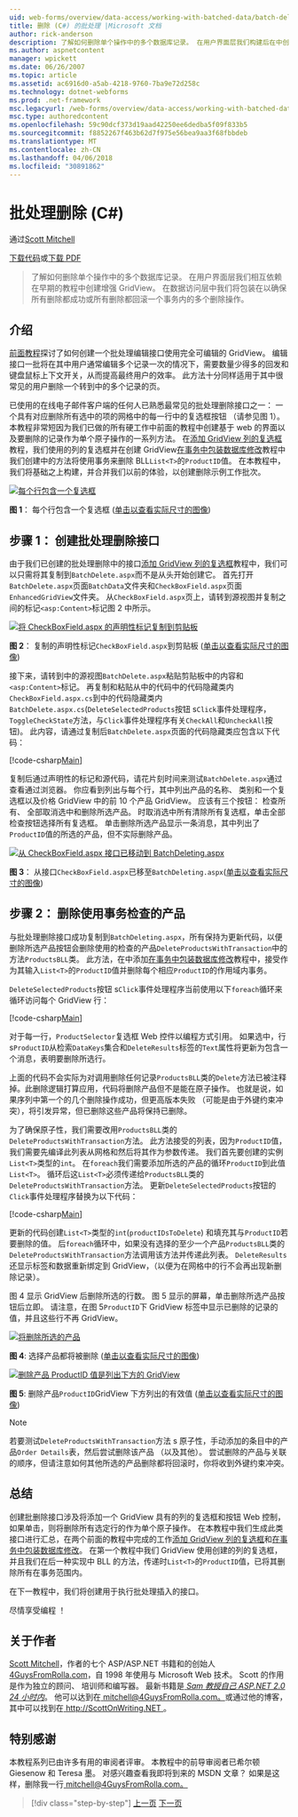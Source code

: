 ```yaml
---
uid: web-forms/overview/data-access/working-with-batched-data/batch-deleting-cs
title: 删除 (C#) 的批处理 |Microsoft 文档
author: rick-anderson
description: 了解如何删除单个操作中的多个数据库记录。 在用户界面层我们构建后在中创建早期 tut 增强 GridView...
ms.author: aspnetcontent
manager: wpickett
ms.date: 06/26/2007
ms.topic: article
ms.assetid: ac6916d0-a5ab-4218-9760-7ba9e72d258c
ms.technology: dotnet-webforms
ms.prod: .net-framework
msc.legacyurl: /web-forms/overview/data-access/working-with-batched-data/batch-deleting-cs
msc.type: authoredcontent
ms.openlocfilehash: 59c90dcf373d19aad42250ee6dedba5f09f833b5
ms.sourcegitcommit: f8852267f463b62d7f975e56bea9aa3f68fbbdeb
ms.translationtype: MT
ms.contentlocale: zh-CN
ms.lasthandoff: 04/06/2018
ms.locfileid: "30891862"
---
```

<a name="batch-deleting-c"></a>批处理删除 (C#)
====================
通过[Scott Mitchell](https://twitter.com/ScottOnWriting)

[下载代码](http://download.microsoft.com/download/3/9/f/39f92b37-e92e-4ab3-909e-b4ef23d01aa3/ASPNET_Data_Tutorial_65_CS.zip)或[下载 PDF](batch-deleting-cs/_static/datatutorial65cs1.pdf)

> 了解如何删除单个操作中的多个数据库记录。 在用户界面层我们相互依赖在早期的教程中创建增强 GridView。 在数据访问层中我们将包装在以确保所有删除都成功或所有删除都回滚一个事务内的多个删除操作。


## <a name="introduction"></a>介绍

[前面教程](batch-updating-cs.md)探讨了如何创建一个批处理编辑接口使用完全可编辑的 GridView。 编辑接口一批将在其中用户通常编辑多个记录一次的情况下，需要数量少得多的回发和键盘鼠标上下文开关，从而提高最终用户的效率。 此方法十分同样适用于其中很常见的用户删除一个转到中的多个记录的页。

已使用的在线电子邮件客户端的任何人已熟悉最常见的批处理删除接口之一： 一个具有对应删除所有选中的项的网格中的每一行中的复选框按钮 （请参见图 1）。 本教程非常短因为我们已做的所有硬工作中前面的教程中创建基于 web 的界面以及要删除的记录作为单个原子操作的一系列方法。 在[添加 GridView 列的复选框](../enhancing-the-gridview/adding-a-gridview-column-of-checkboxes-cs.md)教程，我们使用的列的复选框并在创建 GridView[在事务中包装数据库修改](wrapping-database-modifications-within-a-transaction-cs.md)教程中我们创建中的方法将使用事务来删除 BLL`List<T>`的`ProductID`值。 在本教程中，我们将基础之上构建，并合并我们以前的体验，以创建删除示例工作批次。


[![每个行包含一个复选框](batch-deleting-cs/_static/image1.gif)](batch-deleting-cs/_static/image1.png)

**图 1**： 每个行包含一个复选框 ([单击以查看实际尺寸的图像](batch-deleting-cs/_static/image2.png))


## <a name="step-1-creating-the-batch-deleting-interface"></a>步骤 1： 创建批处理删除接口

由于我们已创建的批处理删除中的接口[添加 GridView 列的复选框](../enhancing-the-gridview/adding-a-gridview-column-of-checkboxes-cs.md)教程中，我们可以只需将其复制到`BatchDelete.aspx`而不是从头开始创建它。 首先打开`BatchDelete.aspx`页面`BatchData`文件夹和`CheckBoxField.aspx`页面`EnhancedGridView`文件夹。 从`CheckBoxField.aspx`页上，请转到源视图并复制之间的标记`<asp:Content>`标记图 2 中所示。


[![将 CheckBoxField.aspx 的声明性标记复制到剪贴板](batch-deleting-cs/_static/image2.gif)](batch-deleting-cs/_static/image3.png)

**图 2**： 复制的声明性标记`CheckBoxField.aspx`到剪贴板 ([单击以查看实际尺寸的图像](batch-deleting-cs/_static/image4.png))


接下来，请转到中的源视图`BatchDelete.aspx`粘贴剪贴板中的内容和`<asp:Content>`标记。 再复制和粘贴从中的代码中的代码隐藏类内`CheckBoxField.aspx.cs`到中的代码隐藏类内`BatchDelete.aspx.cs`(`DeleteSelectedProducts`按钮 s`Click`事件处理程序，`ToggleCheckState`方法，与`Click`事件处理程序有关`CheckAll`和`UncheckAll`按钮)。 此内容，请通过复制后`BatchDelete.aspx`页面的代码隐藏类应包含以下代码：


[!code-csharp[Main](batch-deleting-cs/samples/sample1.cs)]

复制后通过声明性的标记和源代码，请花片刻时间来测试`BatchDelete.aspx`通过查看通过浏览器。 你应看到列出与每个行，其中列出产品的名称、 类别和一个复选框以及价格 GridView 中的前 10 个产品 GridView。 应该有三个按钮： 检查所有、 全部取消选中和删除所选产品。 时取消选中所有清除所有复选框，单击全部检查按钮选择所有复选框。 单击删除所选产品显示一条消息，其中列出了`ProductID`值的所选的产品，但不实际删除产品。


[![从 CheckBoxField.aspx 接口已移动到 BatchDeleting.aspx](batch-deleting-cs/_static/image3.gif)](batch-deleting-cs/_static/image5.png)

**图 3**： 从接口`CheckBoxField.aspx`已移至`BatchDeleting.aspx`([单击以查看实际尺寸的图像](batch-deleting-cs/_static/image6.png))


## <a name="step-2-deleting-the-checked-products-using-transactions"></a>步骤 2： 删除使用事务检查的产品

与批处理删除接口成功复制到`BatchDeleting.aspx`，所有保持为更新代码，以便删除所选产品按钮会删除使用的检查的产品`DeleteProductsWithTransaction`中的方法`ProductsBLL`类。 此方法，在中添加[在事务中包装数据库修改](wrapping-database-modifications-within-a-transaction-cs.md)教程中，接受作为其输入`List<T>`的`ProductID`值并删除每个相应`ProductID`的作用域内事务。

`DeleteSelectedProducts`按钮 s`Click`事件处理程序当前使用以下`foreach`循环来循环访问每个 GridView 行：


[!code-csharp[Main](batch-deleting-cs/samples/sample2.cs)]

对于每一行，`ProductSelector`复选框 Web 控件以编程方式引用。 如果选中，行 s`ProductID`从检索`DataKeys`集合和`DeleteResults`标签的`Text`属性将更新为包含一个消息，表明要删除所选行。

上面的代码不会实际为对调用删除任何记录`ProductsBLL`类的`Delete`方法已被注释掉。此删除逻辑打算应用，代码将删除产品但不是能在原子操作。 也就是说，如果序列中第一个的几个删除操作成功，但更高版本失败 （可能是由于外键约束冲突），将引发异常，但已删除这些产品将保持已删除。

为了确保原子性，我们需要改用`ProductsBLL`类的`DeleteProductsWithTransaction`方法。 此方法接受的列表，因为`ProductID`值，我们需要先编译此列表从网格和然后将其作为参数传递。 我们首先要创建的实例`List<T>`类型的`int`。 在`foreach`我们需要添加所选的产品的循环`ProductID`到此值`List<T>`。 循环后这`List<T>`必须传递给`ProductsBLL`类的`DeleteProductsWithTransaction`方法。 更新`DeleteSelectedProducts`按钮的`Click`事件处理程序替换为以下代码：


[!code-csharp[Main](batch-deleting-cs/samples/sample3.cs)]

更新的代码创建`List<T>`类型的`int`(`productIDsToDelete`) 和填充其与`ProductID`若要删除的值。 后`foreach`循环中，如果没有选择的至少一个产品`ProductsBLL`类的`DeleteProductsWithTransaction`方法调用该方法并传递此列表。 `DeleteResults`还显示标签和数据重新绑定到 GridView，（以便为在网格中的行不会再出现新删除记录）。

图 4 显示 GridView 后删除所选的行数。 图 5 显示的屏幕，单击删除所选产品按钮后立即。 请注意，在图 5`ProductID`下 GridView 标签中显示已删除的记录的值，并且这些行不再 GridView。


[![将删除所选的产品](batch-deleting-cs/_static/image4.gif)](batch-deleting-cs/_static/image7.png)

**图 4**: 选择产品都将被删除 ([单击以查看实际尺寸的图像](batch-deleting-cs/_static/image8.png))


[![删除产品 ProductID 值是列出下方的 GridView](batch-deleting-cs/_static/image5.gif)](batch-deleting-cs/_static/image9.png)

**图 5**: 删除产品`ProductID`GridView 下方列出的有效值 ([单击以查看实际尺寸的图像](batch-deleting-cs/_static/image10.png))


> [!NOTE]
> 若要测试`DeleteProductsWithTransaction`方法 s 原子性，手动添加的条目中的产品`Order Details`表，然后尝试删除该产品 （以及其他）。 尝试删除的产品与关联的顺序，但请注意如何其他所选的产品删除都将回滚时，你将收到外键约束冲突。


## <a name="summary"></a>总结

创建批删除接口涉及将添加一个 GridView 具有的列的复选框和按钮 Web 控制，如果单击，则将删除所有选定行的作为单个原子操作。 在本教程中我们生成此类接口进行汇总，在两个前面的教程中完成的工作[添加 GridView 列的复选框](../enhancing-the-gridview/adding-a-gridview-column-of-checkboxes-cs.md)和[在事务中包装数据库修改](wrapping-database-modifications-within-a-transaction-cs.md)。 在第一个教程中我们 GridView 使用创建的列的复选框，并且我们在后一种实现中 BLL 的方法，传递时`List<T>`的`ProductID`值，已将其删除所有在事务范围内。

在下一教程中，我们将创建用于执行批处理插入的接口。

尽情享受编程 ！

## <a name="about-the-author"></a>关于作者

[Scott Mitchell](http://www.4guysfromrolla.com/ScottMitchell.shtml)，作者的七个 ASP/ASP.NET 书籍和的创始人[4GuysFromRolla.com](http://www.4guysfromrolla.com)，自 1998 年使用与 Microsoft Web 技术。 Scott 的作用是作为独立的顾问、 培训师和编写器。 最新书籍是[ *Sam 教授自己 ASP.NET 2.0 24 小时内*](https://www.amazon.com/exec/obidos/ASIN/0672327384/4guysfromrollaco)。 他可以达到在[ mitchell@4GuysFromRolla.com。](mailto:mitchell@4GuysFromRolla.com)或通过他的博客，其中可以找到在[ http://ScottOnWriting.NET ](http://ScottOnWriting.NET)。

## <a name="special-thanks-to"></a>特别感谢

本教程系列已由许多有用的审阅者评审。 本教程中的前导审阅者已希尔顿 Giesenow 和 Teresa 墨。 对感兴趣查看我即将到来的 MSDN 文章？ 如果是这样，删除我一行[ mitchell@4GuysFromRolla.com。](mailto:mitchell@4GuysFromRolla.com)

> [!div class="step-by-step"]
> [上一页](batch-updating-cs.md)
> [下一页](batch-inserting-cs.md)
